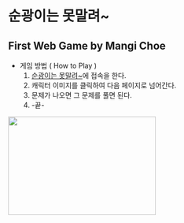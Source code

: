 # 순광이는 못말려~
## First Web Game by Mangi Choe


* 게임 방법 ( How to Play )
    1. [순광이는 못말려~](https://lightningchoe.github.io 'game link')에 접속을 한다.
    2. 캐릭터 이미지를 클릭하여 다음 페이지로 넘어간다.
    3. 문제가 나오면 그 문제를 풀면 된다. 
    4. -끝-

<img src="https://lightningchoe.github.io/" width="300" height='200'>

